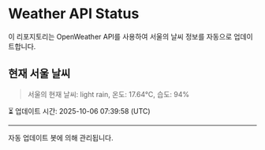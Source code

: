 
# Weather API Status

이 리포지토리는 OpenWeather API를 사용하여 서울의 날씨 정보를 자동으로 업데이트합니다.

## 현재 서울 날씨
> 서울의 현재 날씨: light rain, 온도: 17.64°C, 습도: 94%

⏳ 업데이트 시간: 2025-10-06 07:39:58 (UTC)

---
자동 업데이트 봇에 의해 관리됩니다.
